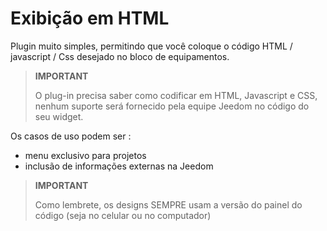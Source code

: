 # Exibição em HTML

Plugin muito simples, permitindo que você coloque o código HTML / javascript / Css desejado no bloco de equipamentos.

>**IMPORTANT**
>
>O plug-in precisa saber como codificar em HTML, Javascript e CSS, nenhum suporte será fornecido pela equipe Jeedom no código do seu widget.

Os casos de uso podem ser :

- menu exclusivo para projetos
- inclusão de informações externas na Jeedom

>**IMPORTANT**
>
>Como lembrete, os designs SEMPRE usam a versão do painel do código (seja no celular ou no computador)
